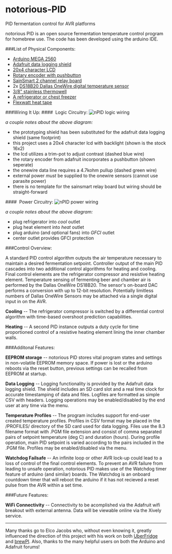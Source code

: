 notorious-PID
=============

PID fermentation control for AVR platforms

notorious PID is an open source fermentation temperature control program for homebrew use.  The code has been developed using the arduino IDE.

###List of Physical Components:

- [Arduino MEGA 2560](http://arduino.cc/en/Main/arduinoBoardMega2560)
- [Adafruit data logging shield](http://www.adafruit.com/product/1141)
- [20x4 character LCD](http://www.adafruit.com/product/198)
- [Rotary encoder with pushbutton](http://www.adafruit.com/product/377)
- [SainSmart 2 channel relay board](http://www.sainsmart.com/arduino-pro-mini.html)
- 2x [DS18B20 Dallas OneWire digital temperature sensor](http://www.adafruit.com/product/381)
- [3/8" stainless thermowell](https://www.brewershardware.com/12-Stainless-Steel-Thermowell-TWS12.html)
- [A refrigerator or chest freezer](http://www.craigslist.org/about/sites)
- [Flexwatt heat tape](http://www.calorique.com/en/flexwatt-heat-tape/)

###Wiring It Up:
####&nbsp;&nbsp;Logic Circuitry:
![nPID logic wiring](https://raw.githubusercontent.com/osakechan/notorious-PID/master/img/nPID%20wiring%20layout.png)

*a couple notes about the above diagram:*
- the prototyping shield has been substituted for the adafruit data logging shield (same footprint)
- this project uses a 20x4 character lcd with backlight (shown is the stock 16x2)
- the lcd utilizes a trim-pot to adjust contrast (dashed blue wire)
- the rotary encoder from adafruit incorporates a pushbutton (shown seperate)
- the onewire data line requires a 4.7kohm pullup (dashed green wire)
- external power *must* be supplied to the onewire sensors (cannot use parasite power)
- there is no template for the sainsmart relay board but wiring should be straight-forward

####&nbsp;&nbsp;Power Circuitry:
![nPID power wiring](https://raw.githubusercontent.com/osakechan/notoriousPID/master/img/nPid%20power%20layout.png)

*a couple notes about the above diagram:*
- plug refrigerator into *cool* outlet
- plug heat element into *heat* outlet
- plug arduino (and optional fans) into *GFCI* outlet
- center outlet provides GFCI protection

###Control Overview:

  A standard PID control algorithm outputs the air temperature necessary to maintain a desired fermentation setpoint. Controller output of the main PID cascades into two additional control algorithms for heating and cooling.  Final control elements are the refrigerator compressor and resistive heating element.  Temperature sensing of fermenting beer and chamber air is performed by the Dallas OneWire DS18B20.  The sensor's on-board DAC performs a conversion with up to 12-bit resolution.  Potentially limitless numbers of Dallas OneWire Sensors may be attached via a single digital input in on the AVR.

  **Cooling** --  The refrigerator compressor is switched by a differential control algorithm with time-based overshoot prediction capabilities.

  **Heating** --  A second PID instance outputs a duty cycle for time proportioned control of a resistive heating element lining the inner chamber walls.

###Additonal Features:

  **EEPROM storage** -- notorious PID stores vital program states and settings in non-volatile EEPROM memory space.  If power is lost or the arduino reboots via the reset button, previous settings can be recalled from EEPROM at startup.

  **Data Logging** -- Logging functionality is provided by the Adafruit data logging shield.  The shield includes an SD card slot and a real time clock for accurate timestamping of data and files.  Logfiles are formatted as simple CSV with headers.  Logging operations may be enabled/disabled by the end user at any time via the menu.
  
  **Temperature Profiles** -- The program includes support for end-user created temperature profiles.  Profiles in CSV format may be placed in the /PROFILES/ directory of the SD card used for data logging.  Files use the 8.3 filename format with .PGM file extension and consist of comma separated pairs of setpoint temperature (deg C) and duration (hours).  During profile operation, main PID setpoint is varied according to the pairs included in the .PGM file.  Profiles may be enabled/disabled via the menu.
  
  **Watchdog Failsafe** -- An infinite loop or other AVR lock-up could lead to a loss of control of the final control elements.  To prevent an AVR failure from leading to unsafe operation, notorious PID makes use of the Watchdog timer feature of arduino (and similar) boards.  The Watchdog is an onboard countdown timer that will reboot the arduino if it has not recieved a reset pulse from the AVR within a set time.
  
###Future Features:

  **WiFi Connectivity** -- Connectivity to be acomplished via the Adafruit wifi breakout with external antenna.  Data will be viewable online via the Xively service.

-----------------------

Many thanks go to Elco Jacobs who, without even knowing it, greatly influenced the direction of this project with his work on both [UberFridge](http://www.elcojacobs.com/uberfridge/) and [brewPI](http://www.brewpi.com/).  Also, thanks to the many helpful users on both the Arduino and Adafruit forums!
